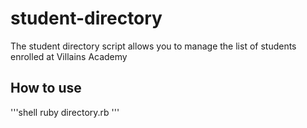 # student-directory

The student directory script allows you to manage the list of students
enrolled at Villains Academy

## How to use

'''shell
ruby directory.rb
'''
